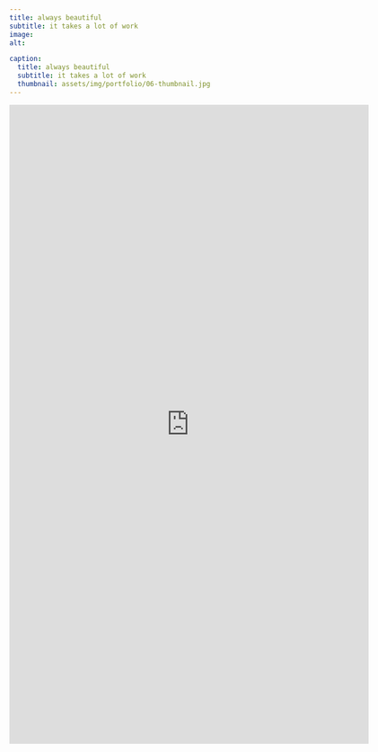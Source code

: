 ```yaml
---
title: always beautiful
subtitle: it takes a lot of work
image: 
alt: 

caption:
  title: always beautiful
  subtitle: it takes a lot of work
  thumbnail: assets/img/portfolio/06-thumbnail.jpg
---
```

<iframe src="https://player.vimeo.com/video/494986400?byline=0&portrait=0" width="640" height="1138" frameborder="0" allow="autoplay; fullscreen" allowfullscreen></iframe>
